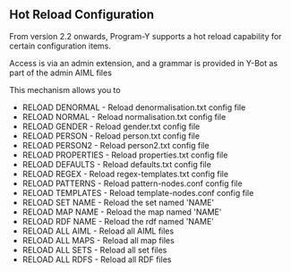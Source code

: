 ## Hot Reload Configuration

From version 2.2 onwards, Program-Y supports a hot reload capability for certain configuration items.

Access is via an admin extension, and a grammar is provided in Y-Bot as part of the admin AIML files

This mechanism allows you to

* RELOAD DENORMAL - Reload denormalisation.txt config file
* RELOAD NORMAL - Reload normalisation.txt config file
* RELOAD GENDER - Reload gender.txt config file
* RELOAD PERSON - Reload person.txt config file
* RELOAD PERSON2 - Reload person2.txt config file
* RELOAD PROPERTIES - Reload properties.txt config file
* RELOAD DEFAULTS - Reload defaults.txt config file
* RELOAD REGEX - Reload regex-templates.txt config file
* RELOAD PATTERNS - Reload pattern-nodes.conf config file
* RELOAD TEMPLATES - Reload template-nodes.conf config file
* RELOAD SET NAME - Reload the set named 'NAME'
* RELOAD MAP NAME - Reload the map named 'NAME'
* RELOAD RDF NAME - Reload the rdf named 'NAME'
* RELOAD ALL AIML - Reload all AIML files
* RELOAD ALL MAPS - Reload all map files
* RELOAD ALL SETS - Reload all set files
* RELOAD ALL RDFS - Reload all RDF files
